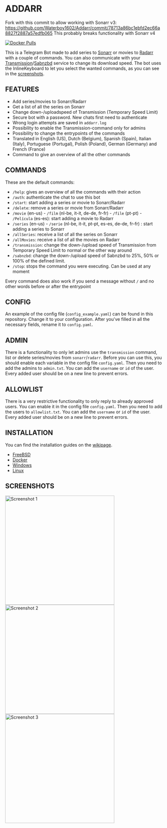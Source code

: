 # ADDARR

Fork with this commit to allow working with Sonarr v3: https://github.com/Waterboy1602/Addarr/commit/78713a86bc1ebfd2ec66a8827f2887a57edfb065
This probably breaks functionality with Sonarr v4

[![Docker Pulls](https://img.shields.io/docker/pulls/waterboy1602/addarr)](https://hub.docker.com/r/waterboy1602/addarr)

This is a Telegram Bot made to add series to [Sonarr](https://github.com/Sonarr/Sonarr) or movies to [Radarr](https://github.com/Radarr/Radarr) with a couple of commands. You can also communicate with your [Transmission](https://transmissionbt.com/)/[Sabnzbd](https://sabnzbd.org/) service to change its download speed. The bot uses the InlineKeyboard to let you select the wanted commands, as you can see in the [screenshots](#screenshots).

## FEATURES

- Add series/movies to Sonarr/Radarr
- Get a list of all the series on Sonarr
- Change down-/uploadspeed of Transmission (Temporary Speed Limit)
- Secure bot with a password. New chats first need to authenticate
- Wrong login attempts are saved in `addarr.log`
- Possibility to enable the Transmission-command only for admins
- Possibility to change the entrypoints of the commands
- Translated in English (US), Dutch (Belgium), Spanish (Spain), Italian (Italy), Portuguese (Portugal), Polish (Poland), German (Germany) and French (France)
- Command to give an overview of all the other commands

## COMMANDS

These are the default commands:

- `/help`: gives an overview of all the commands with their action
- `/auth`: authenticate the chat to use this bot
- `/start`: start adding a series or movie to Sonarr/Radarr
- `/delete`: remove a series or movie from Sonarr/Radarr
- `/movie` (en-us) - `/film` (nl-be, it-it, de-de, fr-fr) - `/file` (pt-pt) - `/Película` (es-es): start adding a movie to Radarr
- `/series` (en-us) - `/serie` (nl-be, it-it, pt-pt, es-es, de-de, fr-fr) : start adding a series to Sonarr
- `/allSeries`: receive a list of all the series on Sonarr
- `/allMovies`: receive a list of all the movies on Radarr
- `/transmission`: change the down-/upload speed of Transmission from Temporary Speed Limit to normal or the other way around
- `/sabnzbd`: change the down-/upload speed of Sabnzbd to 25%, 50% or 100% of the defined limit.
- `/stop`: stops the command you were executing. Can be used at any moment  

Every command does also work if you send a message without `/` and no other words before or after the entrypoint

## CONFIG

An example of the config file (`config_example.yaml`) can be found in this repository. Change it to your configuration. After you've filled in all the necessary fields, rename it to `config.yaml`.

## ADMIN

There is a functionality to only let admins use the `transmission` command, list or delete series/movies from `sonarr`/`radarr`. Before you can use this, you should enable each variable in the config file `config.yaml`. Then you need to add the admins to `admin.txt`. You can add the `username` or `id` of the user. Every added user should be on a new line to prevent errors.

## ALLOWLIST

There is a very restrictive functionality to only reply to already approved users. You can enable it in the config file `config.yaml`. Then you need to add the users to `allowlist.txt`. You can add the `username` or `id` of the user. Every added user should be on a new line to prevent errors.

## INSTALLATION

You can find the installation guides on the [wikipage](https://github.com/Waterboy1602/Addarr/wiki).

- [FreeBSD](https://github.com/Waterboy1602/Addarr/wiki/Installation-on-FreeBSD)
- [Docker](https://github.com/Waterboy1602/Addarr/wiki/Installation-on-Docker)
- [Windows](https://github.com/Waterboy1602/Addarr/wiki/Installation-on-Windows)
- [Linux](https://github.com/Waterboy1602/Addarr/wiki/Installation-on-Linux)

## SCREENSHOTS

<div style="float: left">
<img src="https://i.imgur.com/axufiPY.png" height="350" style="padding-right: 50px" alt="Screenshot 1">
<img src="https://i.imgur.com/oH0Q8XI.png" height="350" style="padding-right: 50px" alt="Screenshot 2">
<img src="https://i.imgur.com/17zZJ4s.png" height="350" style="padding-right: 50px" alt="Screenshot 3">
</div>

